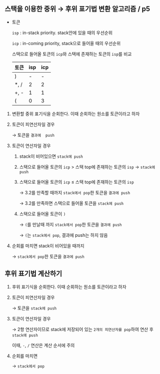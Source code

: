 ## 스택을 이용한 중위 → 후위 표기법 변환 알고리즘 / p5

- 토큰
  
  `isp` : in-stack priority. stack안에 있을 때의 우선순위
  
  `icp` : in-coming priority, stack으로 들어올 때의 우선순위
  
  스택으로 들어올 토큰의 `icp`와 스택에 존재하는 토큰의 `isp`를 비교
  
  | 토큰   | isp | icp |
  | ---- | --- | --- |
  | )    | -   | -   |
  | *, / | 2   | 2   |
  | +, - | 1   | 1   |
  | (    | 0   | 3   |
1. 변환할 중위 표기식을 순회한다. 이때 순회하는 원소를 토큰이라고 하자

2. 토큰이 피연산자일 경우
   
   → 토큰을 `결과에  push`

3. 토큰이 연산자일 경우
   
   1. stack이 비어있으면 `stack에 push`
   
   2. 스택으로 들어올 토큰의 `icp` > 스택 top에 존재하는 토큰의 `isp`
       → `stack에 push`
   
   3. 스택으로 들어올 토큰의 `icp` ≤ 스택 top에 존재하는 토큰의 `isp`
      
      → 3.2를 만족할 때까지 `stack에서 pop`한 토큰을 `결과에 push`
      
      → 3.2를 만족하면 스택으로 들어올 토큰을 `stack에 push`
   
   4. 스택으로 들어올 토큰이 `)`
      
      → `(`를 만날때 까지 `stack에서 pop`한 토큰을 `결과에 push`
      
      → `(`는 `stack에서 pop`, 결과에 push는 하지 않음

4. 순회를 마치면 stack이 비어있을 때까지
   
   → `stack에서 pop`한 토큰을 `결과에 push`

## 후위 표기법 계산하기

1. 후위 표기식을 순회한다. 이때 순회하는 원소를 토큰이라고 하자

2. 토큰이 피연산자일 경우
   
   → 토큰을 `stack에 push`

3. 토큰이 연산자일 경우
   
   → 2항 연산자이므로 stack에 저장되어 있는 `2개의 피연산자를 pop`하여 연산 후 `stack에 push`
   
   이때, `-`, `/` 연산은 계산 순서에 주의

4. 순회를 마치면
   
   → `stack에서 pop`